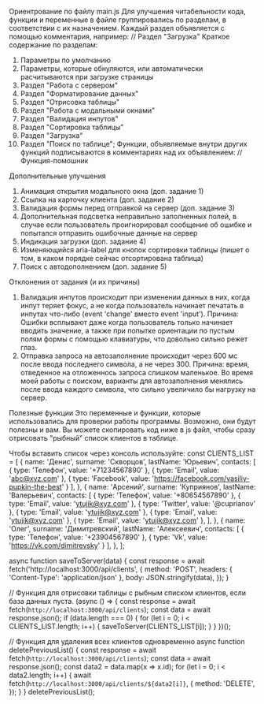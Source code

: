 Ориентрование по файлу main.js
Для улучшения читабельности кода, функции и переменные в файле группировались по разделам, в соответствии с их назначением.
Каждый раздел объявляется с помощью комментария, например:
// Раздел "Загрузка"
Краткое содержание по разделам:
1. Параметры по умолчанию
2. Параметры, которые обнуляются, или автоматически расчитываются при загрузке страницы
3. Раздел "Работа с сервером"
4. Раздел "Форматирование данных"
5. Раздел "Отрисовка таблицы"
6. Раздел "Работа с модальными окнами"
7. Раздел "Валидация инпутов"
8. Раздел "Сортировка таблицы"
9. Раздел "Загрузка"
10. Раздел "Поиск по таблице";
Функции, объявляемые внутри других функций подписываются в комментариях над их объявлением:
// Функция-помошник

Дополнительные улучшения
1. Анимация открытия модального окна (доп. задание 1)
2. Ссылка на карточку клиента (доп. задание 2)
3. Валидация формы перед отправкой на сервер (доп. задание 3)
4. Дополнительная подсветка неправильно заполненных полей, в случае если пользователь 
проигнорировал сообщение об ошибке и попытался отправить ошибочные данные на сервер
5. Индикация загрузки (доп. задание 4)
6. Изменяющийся aria-label для кнопок сортировки таблицы (пишет о том, в каком порядке 
сейчас отсортирована таблица)
7. Поиск с автодополнением (доп. задание 5)

Отклонения от задания (и их причины)
1. Валидация инпутов происходит при изменении данных в них, когда инпут теряет фокус, 
а не когда пользователь начинает печатать в инпутах что-либо (event 'change' вместо event 'input').
Причина: Ошибки всплывают даже когда пользователь только начинает вводить значение,
а также при попытке ориентации по пустым полям формы с помощью клавиатуры, что довольно сильно режет глаз.
2. Отправка запроса на автозаполнение происходит через 600 мс после ввода последнего символа, а не через 300.
Причина: время, отведенное на отложеннось запроса слишком маленькое. Во время моей работы с поиском,
варианты для автозаполнения менялись после ввода каждого символа, что сильно увеличило бы нагрузку на сервер. 

Полезные функции
Это переменные и функции, которые использовались для проверки работы программы.
Возможно, они будут полезны и вам. Вы можете скопировать код ниже в js файл, чтобы сразу отрисовать
"рыбный" список клиентов в таблице.

Чтобы вставить список через консоль используйте:
const CLIENTS_LIST = [
    {
      name: 'Денис',
      surname: 'Скворцов',
      lastName: 'Юрьевич',
      contacts: [
        {
          type: 'Телефон',
          value: '+71234567890'
        },
        {
          type: 'Email',
          value: 'abc@xyz.com'
        },
        {
          type: 'Facebook',
          value: 'https://facebook.com/vasiliy-pupkin-the-best'
        }
      ],
    },
    {
      name: 'Арсений',
      surname: 'Куприянов',
      lastName: 'Валерьевич',
      contacts: [
        {
          type: 'Телефон',
          value: '+80654567890'
        },
        {
          type: 'Email',
          value: 'ytujik@xyz.com'
        },
        {
          type: 'Twitter',
          value: '@cuprianov'
        },
        {
          type: 'Email',
          value: 'ytujik@xyz.com'
        },
        {
          type: 'Email',
          value: 'ytujik@xyz.com'
        },
        {
          type: 'Email',
          value: 'ytujik@xyz.com'
        },
      ],
    },
    {
      name: 'Олег',
      surname: 'Димитревский',
      lastName: 'Алексеевич',
      contacts: [
        {
          type: 'Телефон',
          value: '+23904567890'
        },
        {
          type: 'Vk',
          value: 'https://vk.com/dimitrevsky'
        }
      ],
    },
  ];

  async function saveToServer(data) {
    const response = await fetch('http://localhost:3000/api/clients', {
      method: 'POST',
      headers: { 'Content-Type': 'application/json' },
      body: JSON.stringify(data),
    });
  }

  // Функция для отрисовки таблицы с рыбным списком клиентов, если база данных пуста. 
  (async () => {
    const response = await fetch(`http://localhost:3000/api/clients`);
    const data = await response.json();
    if (data.length === 0) {
      for (let i = 0; i < CLIENTS_LIST.length; i++) {
        saveToServer(CLIENTS_LIST[i]);
      }
    }
  })();

// Функция для удаления всех клиентов одновременно
  async function deletePreviousList() {
    const response = await fetch(`http://localhost:3000/api/clients`);
    const data = await response.json();
    const data2 = data.map(x => x.id);
    for (let i = 0; i < data2.length; i++) {
      await fetch(`http://localhost:3000/api/clients/${data2[i]}`,
        {
          method: 'DELETE',
        });
    }
  }
  deletePreviousList();
